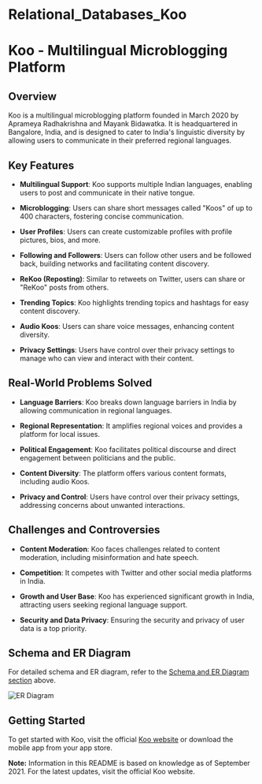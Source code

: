# Relational_Databases_Koo

# Koo - Multilingual Microblogging Platform
## Overview

Koo is a multilingual microblogging platform founded in March 2020 by Aprameya Radhakrishna and Mayank Bidawatka. It is headquartered in Bangalore, India, and is designed to cater to India's linguistic diversity by allowing users to communicate in their preferred regional languages.

## Key Features

- **Multilingual Support**: Koo supports multiple Indian languages, enabling users to post and communicate in their native tongue.

- **Microblogging**: Users can share short messages called "Koos" of up to 400 characters, fostering concise communication.

- **User Profiles**: Users can create customizable profiles with profile pictures, bios, and more.

- **Following and Followers**: Users can follow other users and be followed back, building networks and facilitating content discovery.

- **ReKoo (Reposting)**: Similar to retweets on Twitter, users can share or "ReKoo" posts from others.

- **Trending Topics**: Koo highlights trending topics and hashtags for easy content discovery.

- **Audio Koos**: Users can share voice messages, enhancing content diversity.

- **Privacy Settings**: Users have control over their privacy settings to manage who can view and interact with their content.

## Real-World Problems Solved

- **Language Barriers**: Koo breaks down language barriers in India by allowing communication in regional languages.

- **Regional Representation**: It amplifies regional voices and provides a platform for local issues.

- **Political Engagement**: Koo facilitates political discourse and direct engagement between politicians and the public.

- **Content Diversity**: The platform offers various content formats, including audio Koos.

- **Privacy and Control**: Users have control over their privacy settings, addressing concerns about unwanted interactions.

## Challenges and Controversies

- **Content Moderation**: Koo faces challenges related to content moderation, including misinformation and hate speech.

- **Competition**: It competes with Twitter and other social media platforms in India.

- **Growth and User Base**: Koo has experienced significant growth in India, attracting users seeking regional language support.

- **Security and Data Privacy**: Ensuring the security and privacy of user data is a top priority.

## Schema and ER Diagram

For detailed schema and ER diagram, refer to the [Schema and ER Diagram section](#schema-and-er-diagram) above.

![ER Diagram](https://github.com/meabhaykr/Relational_Databases_Koo/assets/129173739/95002052-12e7-4569-ad85-d779962304f4)

## Getting Started

To get started with Koo, visit the official [Koo website](https://www.kooapp.com/) or download the mobile app from your app store.

**Note:** Information in this README is based on knowledge as of September 2021. For the latest updates, visit the official Koo website.

